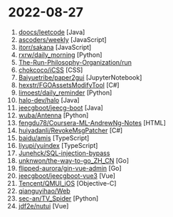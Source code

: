 # 2022-08-27

1. [doocs/leetcode](https://github.com/doocs/leetcode "😏 LeetCode solutions in any programming language | 多种编程语言实现 LeetCode、《剑指 Offer（第 2 版）》、《程序员面试金典（第 6 版）》题解") [Java]
2. [ascoders/weekly](https://github.com/ascoders/weekly "前端精读周刊。帮你理解最前沿、实用的技术。") [JavaScript]
3. [itorr/sakana](https://github.com/itorr/sakana "🐟「Sakana!」石蒜虚拟器") [JavaScript]
4. [rxrw/daily_morning](https://github.com/rxrw/daily_morning "给别人家的女朋友发早安") [Python]
5. [The-Run-Philosophy-Organization/run](https://github.com/The-Run-Philosophy-Organization/run "润学全球官方指定GITHUB，整理润学宗旨、纲领、理论和各类润之实例；解决为什么润，润去哪里，怎么润三大问题； 并成为新中国人的核心宗教，核心信念。") 
6. [chokcoco/iCSS](https://github.com/chokcoco/iCSS "不止于 CSS") [CSS]
7. [Baiyuetribe/paper2gui](https://github.com/Baiyuetribe/paper2gui "Convert AI papers to GUI，Make it easy and convenient for everyone to use artificial intelligence technology。让每个人都简单方便的使用前沿人工智能技术") [JupyterNotebook]
8. [hexstr/FGOAssetsModifyTool](https://github.com/hexstr/FGOAssetsModifyTool "Fate/GO资源解密工具") [C#]
9. [limoest/daily_reminder](https://github.com/limoest/daily_reminder "微信公众号全自动每日推送") [Python]
10. [halo-dev/halo](https://github.com/halo-dev/halo "✍ 一款现代化的开源博客 / CMS 系统。") [Java]
11. [jeecgboot/jeecg-boot](https://github.com/jeecgboot/jeecg-boot "「企业级低代码平台」前后端分离架构SpringBoot 2.x，SpringCloud，Ant Design&Vue，Mybatis，Shiro，JWT。强大的代码生成器让前后端代码一键生成，无需写任何代码! 引领新的开发模式OnlineCoding->代码生成->手工MERGE，帮助Java项目解决70%重复工作，让开发更关注业务，既能快速提高效率，帮助公司节省成本，同时又不失灵活性。") [Java]
12. [wuba/Antenna](https://github.com/wuba/Antenna "Antenna是58同城安全团队打造的一款辅助安全从业人员验证网络中多种漏洞是否存在以及可利用性的工具。其基于带外应用安全测试(OAST)通过任务的形式，将不同漏洞场景检测能力通过插件的形式进行集合，通过与目标进行out-bind的数据通信方式进行辅助检测。") [Python]
13. [fengdu78/Coursera-ML-AndrewNg-Notes](https://github.com/fengdu78/Coursera-ML-AndrewNg-Notes "吴恩达老师的机器学习课程个人笔记") [HTML]
14. [huiyadanli/RevokeMsgPatcher](https://github.com/huiyadanli/RevokeMsgPatcher "A hex editor for WeChat/QQ/TIM - PC版微信/QQ/TIM防撤回补丁（我已经看到了，撤回也没用了）") [C#]
15. [baidu/amis](https://github.com/baidu/amis "前端低代码框架，通过 JSON 配置就能生成各种页面。") [TypeScript]
16. [liyupi/yuindex](https://github.com/liyupi/yuindex "✨ 新项目 - 极客范儿的浏览器主页 💻 Vue 3 + Node.js 全栈项目，自实现 web 终端 + 命令系统") [TypeScript]
17. [Junehck/SQL-injection-bypass](https://github.com/Junehck/SQL-injection-bypass "记录实战中的各种sql注入绕过姿势") 
18. [unknwon/the-way-to-go_ZH_CN](https://github.com/unknwon/the-way-to-go_ZH_CN "《The Way to Go》中文译本，中文正式名《Go 入门指南》") [Go]
19. [flipped-aurora/gin-vue-admin](https://github.com/flipped-aurora/gin-vue-admin "基于vite+vue3+gin搭建的开发基础平台（支持TS,JS混用），集成jwt鉴权，权限管理，动态路由，显隐可控组件，分页封装，多点登录拦截，资源权限，上传下载，代码生成器，表单生成器等开发必备功能。") [Go]
20. [jeecgboot/jeecgboot-vue3](https://github.com/jeecgboot/jeecgboot-vue3 "「企业级低代码平台」新版UI，采用 Vue3.0+TypeScript+Vite+AntDesignVue等新技术方案，包括二次封装组件、utils、hooks、动态菜单、权限校验、按钮级别权限控制等功能。 是在 Vben-Admin 基础上研发的，适合于JeecgBoot的新版前端VUE3框架。") [Vue]
21. [Tencent/QMUI_iOS](https://github.com/Tencent/QMUI_iOS "QMUI iOS——致力于提高项目 UI 开发效率的解决方案") [Objective-C]
22. [qianguyihao/Web](https://github.com/qianguyihao/Web "千古前端图文教程，超详细的前端入门到进阶知识库。从零开始学前端，做一名精致优雅的前端工程师。") 
23. [sec-an/TV_Spider](https://github.com/sec-an/TV_Spider "TVBoxOSC 服务端爬虫 Custom Server Spider for Tv Written in Python3") [Python]
24. [jdf2e/nutui](https://github.com/jdf2e/nutui "京东风格的移动端 Vue2、Vue3 组件库 、支持多端小程序(A Vue.js UI Toolkit for Mobile Web)") [Vue]
